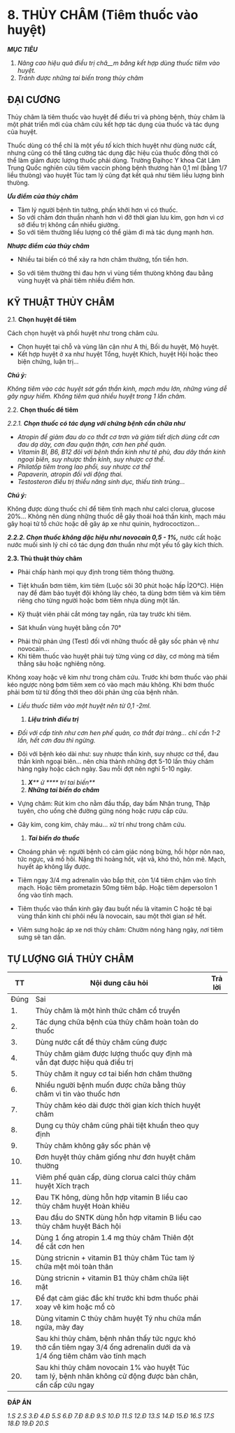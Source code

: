 # 8. THỦY CHÂM (Tiêm thuốc vào huyệt)

_**MỤC TIÊU**_

1. _Nâng cao hiệu quả điều trị châ__m bằng kết hợp dùng thuốc tiêm vào huyệt._
2. _Tránh được những tai biến trong thủy châm_

## ĐẠI CƯƠNG

Thủy châm là tiêm thuốc vào huyệt để điều tri và phòng bệnh, thủy châm là một phát triển mới của châm cứu kết hợp tác dụng của thuốc và tác dụng của huyệt.

Thuốc dùng có thể chỉ là một yếu _tố_ kích thích huyệt như dùng nước cất, nhưng cũng có thể tăng cường tác dụng đặc hiệu của thuốc đồng thời có thể làm giảm được lượng thuốc phải dùng. Trường Đạihọc Y khoa Cát Lâm Trung Quốc nghiên cứu tiêm vaccin phòng bệnh thương hàn 0,1 ml (bằng 1/7 liều thưòng) vào huyệt Túc tam lý cũng đạt kết quả như tiêm liều lượng bình thưòng.

_**Ưu điểm của thủy châm**_

- Tâm lý người bệnh tin tưởng, phấn khởi hơn vì có thuốc.
- So với châm đơn thuần nhanh hơn vì đỡ thời gian lưu kim, gọn hơn vì cơ sở điều trị không cần nhiều giường.
- So với tiêm thường liều lượng có thể giảm đi mà tác dụng mạnh hơn.

_**Nhược điểm của thủy châm**_

- Nhiều tai biến có thể xảy ra hơn châm thường, tốn tiền hơn.

- So với tiêm thường thì đau hơn vì vùng tiềm thưòng không đau bằng vùng huyệt và phải tiêm nhiều điểm hơn.

## KỸ THUẬT THỦY CHÂM

2.1. **Chọn huyệt để tiêm**

Cách chọn huyệt và phối huyệt như trong châm cứu.

- Chọn huyệt tại chỗ và vùng lân cận như A thị, Bối du huyệt, Mộ huyệt.
- Kết hợp huyệt ở xa như huyệt Tổng, huyệt Khích, huyệt Hội hoặc theo biện chứng, luận trị...

_**Chú ỷ:**_

_Không tiêm vào các huyệt sát gần thần kinh, mạch máu lớn, những vùng dễ gây nguy hiểm. Không tiêm quá nhiều huyệt trong 1 lần châm._

2.2. **Chọn thuốc để tiêm**

_2.2.1. **Chọn thuốc có tác dụng vớỉ chứng bệnh cẩn chữa như**_

- _Atropin để giảm đau do co thắt cơ trơn và giảm tiết dịch dùng cắt cơn đau dạ dày, cơn đau quặn thận, cơn hen phế quản._
- _Vitamin Bl, B6, B12 đôì với bệnh thần kinh như tê phù, đau dây thần kinh ngoại biên, suy nhược thần kỉnh, suy nhược cơ thể._
- _Philatốp tiêm trong lao phổi, suy nhược cơ thể_
- _Papaverin, atropin đối với động thai._
- _Testosteron điều trị thiểu năng sinh dục, thiếu tinh trùng..._

_**Chú ý:**_

Không được dùng thuốc chỉ để tiêm tĩnh mạch như calci clorua, glucose 20%... Không nên dùng những thuốc dễ gây thoái hoá thần kinh, mạch máu gây hoại tử tổ chức hoặc dễ gây áp xe như quinin, hydrococtizon...

_**2.2.2. Chọn thuốc không dặc hiệu như novocain 0,5 - 1%,**_ nước cất hoặc nước muối sinh lý chỉ có tác dụng đơn thuần như một yếu tố gây kích thích.

**2.3. Thủ thuật thủy châm**

- Phải chấp hành mọi quy định trong tiêm thông thường.

+ Tiệt khuẩn bơm tiêm, kim tiêm (Luộc sôi 30 phút hoặc hấp Ỉ2O°C). Hiện nay để đảm bảo tuyệt đội không lây chéo, ta dùng bơm tiêm và kim tiêm riêng cho từng người hoặc bơm tiêm nhựa dùng một lần.

+ Kỹ thuật viên phải cắt móng tay ngắn, rửa tay trước khi tiêm.

+ Sát khuẩn vùng huyệt bằng cồn 70°

- Phải thử phản ứng (Test) đối với những thuốc dễ gây sốc phản vệ như novocain...
- Khi tiêm thuốc vào huyệt phải tuỳ từng vùng cơ dày, cơ mỏng mà tiềm thẳng sâu hoặc nghiêng nông.

Không xoay hoặc vê kim như trong châm cứu. Trước khi bơm thuốc vào phải kéo ngược nòng bơm tiêm xem có vào mạch máu không. Khi bơm thuốc phải bơm từ từ đồng thời theo dõi phản ứng của bệnh nhân.

- _Liều thuốc tiêm vào một huyệt nên từ 0,1 -2ml._

  1. _**Liệu trình điều trị**_

- _Đối với cấp tính như cơn hen phế quản, co thắt đại tràng... chỉ cần 1-2 lần, hết cơn đau thì ngừng._
- Đôì với bệnh kéo dài như: suy nhược thần kinh, suy nhược cơ thể, đau thần kinh ngoại biên... nên chia thành những đợt 5-10 lần thủy châm hàng ngày hoặc cách ngày. Sau mỗi đợt nên nghỉ 5-10 ngày.

  1. _**X**** ử **** trí tai biến**_
    1. _**Những tai biến do châm**_

- Vựng châm: Rút kim cho nằm đầu thấp, day bấm Nhân trung, Thập tuyên, cho uống chè đường gừng nóng hoặc rượu cấp cứu.
- Gãy kim, cong kim, chảy máu... xử trí như trong châm cứu.

    1. _**Tai biến do thuốc**_

- Choáng phản vệ: người bệnh có cảm giác nóng bừng, hồi hộpr nôn nao, tức ngực, vã mố hôi. Nặng thì hoảng hốt, vật vã, khó thỏ, hôn mê. Mạch, huyết áp không lấy được.
- Tiêm ngay 3/4 mg adrenalin vào bắp thịt, còn 1/4 tiêm chậm vào tĩnh mạch. Hoặc tiêm prometazin 50mg tiêm bắp. Hoặc tiêm depersolon 1 ống vào tĩnh mạch.
- Tiêm thuốc vào thần kinh gây đau buốt nếu là vitamin C hoặc tê bại vùng thần kinh chi phôi nếu là novocain, sau một thời gian _sẽ_ hết.
- Viêm sưng hoặc áp xe nơi thủy châm: Chườm nóng hàng ngày, _nơi_ tiêm sưng sẽ tan dần.

## TỰ LƯỢNG GIÁ THỦY CHÂM

| **TT**| **Nội dung câu hỏi**| **Trả lời**|
| --- | --- | --- |
| Đúng | Sai |
| 1. | Thủy châm là một hình thức châm cổ truyền |
| 2. | Tác dụng chữa bệnh của thủy châm hoàn toàn do thuốc |
| 3. | Dùng nước cất để thủy châm cũng được |
| 4. | Thủy châm giảm được lượng thuốc quy định mà vẫn đạt được hiệu quả điểu trị |
| 5. | Thủy châm ít nguy cơ tai biến hơn châm thường |
| 6. | Nhiều người bệnh muốn được chữa bằng thủy châm vì tin vào thuốc hơn |
| 7. | Thủy châm kéo dài được thời gian kích thích huyệt châm |
| 8. | Dụng cụ thủy châm cũng phải tiệt khuẩn theo quy định |
| 9. | Thủy châm không gây sốc phản vệ |
| 10. | Đơn huyệt thủy châm giống như đơn huyệt châm thường |
| 11. | Viêm phế quản cấp, dùng clorua calci thủy châm huyệt Xích trạch |
| 12. | Đau TK hông, dùng hỗn hợp vitamin B liều cao thủy châm huyệt Hoàn khiêu |
| 13. | Đau đầu do SNTK dùng hỗn hợp vitamin B liều cao thủy châm huyệt Bách hội |
| 14. | Dùng 1 ống atropin 1.4 mg thủy châm Thiên đột để cắt cơn hen |
| 15. | Dùng stricnin + vitamin B1 thủy châm Túc tam lý chữa mệt mỏi toàn thân |
| 16. | Dùng stricnin + vitamin B1 thủy châm chữa liệt mặt |
| 17. | Để đạt cảm giác đắc khí trước khi bơm thuốc phải xoay vê kim hoặc mổ cò |
| 18. | Dùng vitamin C thủy châm huyệt Tý nhu chữa mẩn ngứa, mày đay |
| 19. | Sau khi thủy châm, bệnh nhân thấy tức ngực khó thở cần tiêm ngay 3/4 ống adrenalin dưới da và 1/4 ống tiêm châm vào tĩnh mạch |
| 20. | Sau khi thủy châm novocain 1% vào huyệt Túc tam lý, bệnh nhân không cử động được bàn chân, cẩn cấp cứu ngay |

**ĐÁP ÁN**

_1.S 2.S 3.Đ 4.Đ 5.S 6.Đ 7.Đ 8.Đ 9.S 10.Đ 11.S 12.Đ 13.S 14.Đ 15.Đ 16.S 17.S 18.Đ 19.Đ 20.S_
